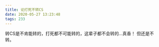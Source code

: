 ```yaml
---
title: 论打死不转CS
date: 2020-05-27 13:23:48
tags: 233
---
```

转CS是不肯能转的，打死都不可能转的，这辈子都不会转的...真香！ 但还是不转。
